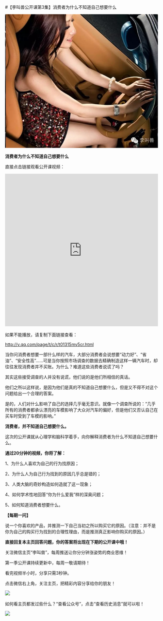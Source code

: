#【李叫兽公开课第3集】消费者为什么不知道自己想要什么


![](./_image/2017-02-12-23-57-18.jpg)


**消费者为什么不知道自己想要什么**

直接点击链接观看公开课视频：

<iframe allowfullscreen="" frameborder="0" height="501" src="https://v.qq.com/iframe/player.html?vid=t01315mv5cr&amp;width=668&amp;height=501&amp;auto=0&amp;encryptVer=6.0&amp;platform=61001&amp;cKey=Nop9FIot1nVliHxoV5fHhM/y0ycHPli+4arSKVNlJ/k6+0O4sAAzW1zpJBHrxrkC" style="margin: 0px; padding: 0px; max-width: 100%; box-sizing: border-box !important; word-wrap: break-word !important; z-index: 1; width: 668px !important; height: 501px !important;" width="668"></iframe>

如果不能播放，请复制下面链接查看：

http://v.qq.com/page/t/c/r/t01315mv5cr.html

当你问消费者想要一部什么样的汽车，大部分消费者会说想要“动力好”、“省油”、“安全性高”……可是当你按照市场调查的数据去精确制造这样一辆汽车时，却往往发现消费者并不买账。为什么？难道这些消费者说谎了吗？

其实这些接受调查的人并没有说谎，他们说的是他们所相信的真话。

他们之所以这样说，是因为他们是真的不知道自己想要什么，但是又不得不对这个问题给出一个合理的答案。

是的，人们对什么影响了自己的选择几乎毫无意识。就像一个调查所说的：“几乎所有的消费者都承认漂亮的车模影响了大众对汽车的偏好，但是他们又否认自己在买车时受到了车模的影响。”

**消费者，并不知道自己想要什么。**

这次的公开课就从心理学和脑科学着手，向你解释消费者为什么不知道自己想要什么。

**通过20分钟的视频，你将了解：**

1、为什么人喜欢为自己的行为找原因；

2、为什么人为自己行为找到的原因几乎总是错的；

3、人类大脑的奇妙构造如何造就了这一现象；

4、如何学术性地回答“你为什么爱我”样的深奥问题；

5、如何知道消费者想要什么。

**【每期一问】**

说一个你喜欢的产品，并推测一下自己当初之所以购买它的原因。（注意：并不是你为自己的购买行为找到的合理性理由，而是推测真正影响你购买的原因。）

**直接回复本主页回答问题，你的答案将出现在下期的公开课中哦！**

关注微信主页“李叫兽”，每周推送让你分分钟涨姿势的商业思维！

第一季公开课持续更新中，每周一敬请期待！

看完视频半小时，分享只需3秒钟。

点击微信右上角，关注主页，把精彩内容分享给你的朋友！

![](http://mmbiz.qpic.cn/mmbiz/As7mscS0UOCQDKYibSsUjMEXPWjjb1DV6eYsZhSVmJSFAMDLBOGIfqy8b2Qmguiby9goAEO9Rd8kZhToHfLcF0Tw/0)

如何看主页都发过些什么？“查看公众号”，点击“查看历史消息”就可以啦！

![](http://mmbiz.qpic.cn/mmbiz/As7mscS0UOCQDKYibSsUjMEXPWjjb1DV62v6nmswSo8I5IPGedQb0CCprl5lNwHvvIVqIRDXibnHQPciaNxXj6yQQ/0)